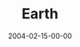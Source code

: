 ---
layout: message
category: message
series: "Symbols"
title: "Earth"
date: 2004-02-15-00-00
message_id: 184
sc-permalink-url: "http://soundcloud.com/crdschurch/earth"
audio: "http://s3.amazonaws.com/crossroads-media/messages/audio/Symbols_01_02-15-04_Earth.mp3"
audio-duration: "38:30"
tag: 
 - change
 - growth
 - control
 - earth
 - dirt
 - tome
explicit: false
---